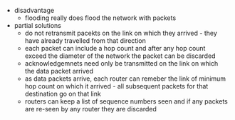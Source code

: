 
- disadvantage
	- flooding really does flood the network with packets 
- partial solutions
	- do not retransmit pacekts on the link on which they arrived - they have already travelled from that direction 
	- each packet can include a hop count and after any hop count exceed the diameter of the network the packet can be discarded 
	- acknowledgemnets need only be transmitted on the link on which the data packet arrived 
	- as data packets arrive, each router can remeber the link of minimum hop count on which it arrived - all subsequent packets for that destination go on that link 
	- routers can keep a list of sequence numbers seen and if any packets are re-seen by any router they are discarded 